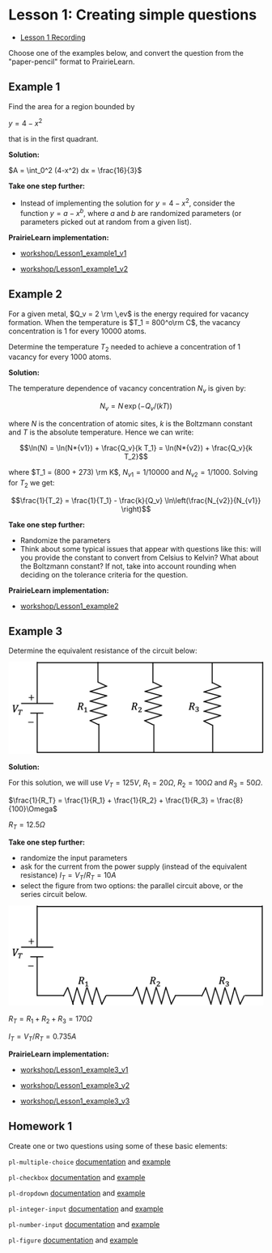 # Lesson 1: Creating simple questions

- [Lesson 1 Recording](https://mediaspace.illinois.edu/media/t/1_8v9b8gqe/170964131)

Choose one of the examples below, and convert the question from the "paper-pencil" format to PrairieLearn.

## Example 1

Find the area for a region bounded by

$y = 4 - x^2$

that is in the first quadrant.

**Solution:**

$A = \int_0^2 (4-x^2) dx = \frac{16}{3}$

**Take one step further:**

- Instead of implementing the solution for $y = 4 - x^2$, consider the function $y = a - x^b$, where $a$ and $b$ are randomized parameters (or parameters picked out at random from a given list).

**PrairieLearn implementation:**

- [workshop/Lesson1_example1_v1](https://us.prairielearn.com/pl/course/108/question/8211618/preview)

- [workshop/Lesson1_example1_v2](https://us.prairielearn.com/pl/course/108/question/8211620/preview)

## Example 2

For a given metal, $Q_v = 2 \rm \,ev$ is the energy required for vacancy formation. When the temperature is $T_1 = 800^o\rm C$, the vacancy concentration is 1 for every 10000 atoms.

Determine the temperature $T_2$ needed to achieve a concentration of 1 vacancy for every 1000 atoms.

**Solution:**

The temperature dependence of vacancy concentration $N_v$ is given by:

$$N_v = N \, \exp(-Q_v/(k T))$$

where $N$ is the concentration of atomic sites, $k$ is the Boltzmann constant and $T$ is the absolute temperature. Hence we can write:

$$\ln(N) = \ln(N*{v1}) + \frac{Q_v}{k T_1} = \ln(N*{v2}) + \frac{Q_v}{k T_2}$$

where $T_1 = (800 + 273) \rm K$, $N_{v1} = 1/10000$ and $N_{v2} = 1/1000$. Solving for $T_2$ we get:

$$\frac{1}{T_2} = \frac{1}{T_1} - \frac{k}{Q_v} \ln\left(\frac{N_{v2}}{N_{v1}} \right)$$

**Take one step further:**

- Randomize the parameters
- Think about some typical issues that appear with questions like this: will you provide the constant to convert from Celsius to Kelvin? What about the Boltzmann constant? If not, take into account rounding when deciding on the tolerance criteria for the question.

**PrairieLearn implementation:**

- [workshop/Lesson1_example2](https://us.prairielearn.com/pl/course/108/question/8211621/preview)

## Example 3

Determine the equivalent resistance of the circuit below:

![A circuit figure](figs/circ1.png)

**Solution:**

For this solution, we will use $V_T = 125V$, $R_1 = 20\Omega$, $R_2 = 100\Omega$ and $R_3 = 50\Omega$.

$\frac{1}{R_T} = \frac{1}{R_1} + \frac{1}{R_2} + \frac{1}{R_3} = \frac{8}{100}\Omega$

$R_T = 12.5 \Omega$

**Take one step further:**

- randomize the input parameters
- ask for the current from the power supply (instead of the equivalent resistance)
  $I_T = V_T/R_T = 10 A$
- select the figure from two options: the parallel circuit above, or the series circuit below.

![A second circuit figure](figs/circ2.png)

$R_T = R_1 + R_2 + R_3 = 170 \Omega$

$I_T = V_T/R_T = 0.735 A$

**PrairieLearn implementation:**

- [workshop/Lesson1_example3_v1](https://us.prairielearn.com/pl/course/108/question/8211622/preview)

- [workshop/Lesson1_example3_v2](https://us.prairielearn.com/pl/course/108/question/8211624/preview)

- [workshop/Lesson1_example3_v3](https://us.prairielearn.com/pl/course/108/question/8211623/preview)

## Homework 1

Create one or two questions using some of these basic elements:

`pl-multiple-choice` [documentation](https://prairielearn.readthedocs.io/en/latest/elements/#pl-multiple-choice-element) and [example](https://us.prairielearn.com/pl/course/108/question/6312319/preview)

`pl-checkbox` [documentation](https://prairielearn.readthedocs.io/en/latest/elements/#pl-checkbox-element) and [example](https://us.prairielearn.com/pl/course/108/question/1420145/preview)

`pl-dropdown` [documentation](https://prairielearn.readthedocs.io/en/latest/elements/#pl-dropdown-element) and [example](https://us.prairielearn.com/pl/course/108/question/7911603/preview)

`pl-integer-input` [documentation](https://prairielearn.readthedocs.io/en/latest/elements/#pl-integer-input-element) and [example](https://us.prairielearn.com/pl/course/108/question/3637014/preview)

`pl-number-input` [documentation](https://prairielearn.readthedocs.io/en/latest/elements/#pl-number-input-element) and [example](https://us.prairielearn.com/pl/course/108/question/3131525/preview)

`pl-figure` [documentation](https://prairielearn.readthedocs.io/en/latest/elements/#pl-figure-element) and [example](https://us.prairielearn.com/pl/course/108/question/611923/preview)
